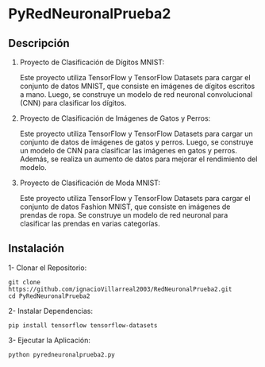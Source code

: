 # PyRedNeuronalPrueba2

## Descripción 
1) Proyecto de Clasificación de Dígitos MNIST:

    Este proyecto utiliza TensorFlow y TensorFlow Datasets para cargar el conjunto de datos MNIST, que consiste en imágenes de dígitos escritos a mano. Luego, se construye un modelo de red neuronal convolucional (CNN) para clasificar los dígitos.

2) Proyecto de Clasificación de Imágenes de Gatos y Perros:

    Este proyecto utiliza TensorFlow y TensorFlow Datasets para cargar un conjunto de datos de imágenes de gatos y perros. Luego, se construye un modelo de CNN para clasificar las imágenes en gatos y perros. Además, se realiza un aumento de datos para mejorar el rendimiento del modelo.

3) Proyecto de Clasificación de Moda MNIST:

    Este proyecto utiliza TensorFlow y TensorFlow Datasets para cargar el conjunto de datos Fashion MNIST, que consiste en imágenes de prendas de ropa. Se construye un modelo de red neuronal para clasificar las prendas en varias categorías.
    
## Instalación
1- Clonar el Repositorio:

```
git clone https://github.com/ignacioVillarreal2003/RedNeuronalPrueba2.git
cd PyRedNeuronalPrueba2
```

2- Instalar Dependencias:

```
pip install tensorflow tensorflow-datasets
```

3- Ejecutar la Aplicación:

```
python pyredneuronalprueba2.py
```
